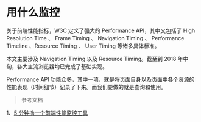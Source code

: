 用什么监控
===

关于前端性能指标，W3C 定义了强大的 Performance API，其中又包括了 High Resolution Time 、 Frame Timing 、 Navigation Timing 、 Performance Timeline 、Resource Timing 、 User Timing 等诸多具体标准。

本文主要涉及 Navigation Timing 以及 Resource Timing。截至到 2018 年中旬，各大主流浏览器均已完成了基础实现。

Performance API 功能众多，其中一项，就是将页面自身以及页面中各个资源的性能表现（时间细节）记录了下来。而我们要做的就是查询和使用。

>参考文档

1、[5 分钟撸一个前端性能监控工具](https://juejin.im/post/5b7a50c0e51d4538af60d995)